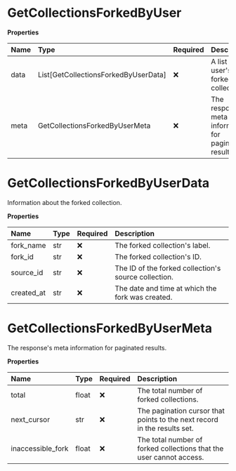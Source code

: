 # GetCollectionsForkedByUser

**Properties**

| Name | Type                                 | Required | Description                                            |
| :--- | :----------------------------------- | :------- | :----------------------------------------------------- |
| data | List[GetCollectionsForkedByUserData] | ❌       | A list of the user's forked collections.               |
| meta | GetCollectionsForkedByUserMeta       | ❌       | The response's meta information for paginated results. |

# GetCollectionsForkedByUserData

Information about the forked collection.

**Properties**

| Name       | Type | Required | Description                                          |
| :--------- | :--- | :------- | :--------------------------------------------------- |
| fork_name  | str  | ❌       | The forked collection's label.                       |
| fork_id    | str  | ❌       | The forked collection's ID.                          |
| source_id  | str  | ❌       | The ID of the forked collection's source collection. |
| created_at | str  | ❌       | The date and time at which the fork was created.     |

# GetCollectionsForkedByUserMeta

The response's meta information for paginated results.

**Properties**

| Name              | Type  | Required | Description                                                              |
| :---------------- | :---- | :------- | :----------------------------------------------------------------------- |
| total             | float | ❌       | The total number of forked collections.                                  |
| next_cursor       | str   | ❌       | The pagination cursor that points to the next record in the results set. |
| inaccessible_fork | float | ❌       | The total number of forked collections that the user cannot access.      |

<!-- This file was generated by liblab | https://liblab.com/ -->

